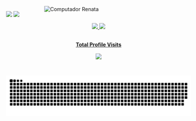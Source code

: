 
<img src="https://raw.githubusercontent.com/MicaelliMedeiros/micaellimedeiros/master/image/computer-illustration.png" min-width="400px" max-width="400px" width="400px" align="right" alt="Computador Renata">
<div>
<p align="center">

  <a href="https://instagram.com/renatafilgueiira" target="_blank"><img src="https://img.shields.io/badge/-Instagram-%23E4405F?style=for-the-badge&logo=instagram&logoColor=white" target="_blank"></a>
    <a href = "mailto:renatalorrayne29@gmail.com"><img src="https://img.shields.io/badge/-Gmail-%23333?style=for-the-badge&logo=gmail&logoColor=red" target="_blank"></a> 
</p>
</div>

<div align="center">
  <a href="https://github.com/renatafilgueira">
  <img height="180em" src="https://github-readme-stats.vercel.app/api?username=renatafilgueira&show_icons=true&theme=algolia&include_all_commits=true&count_private=true"/>
  <img height="180em" src="https://github-readme-stats.vercel.app/api/top-langs/?username=renatafilgueira&layout=compact&langs_count=7&theme=algolia"/>

<div align="center">
<br><p align="centre"><b>Total Profile Visits</b></p>  
<p align="center"><img align="center" src="https://profile-counter.glitch.me/{renatafilgueira}/count.svg" /></p> 
<br>
</div>

    
<div align="center">
 
![Snake animation](https://github.com/vynijales/vynijales/blob/output/github-contribution-grid-snake.svg)

</div>
